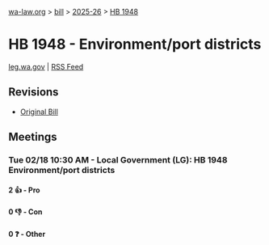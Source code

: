 [wa-law.org](/) > [bill](/bill/) > [2025-26](/bill/2025-26/) > [HB 1948](/bill/2025-26/hb/1948/)

# HB 1948 - Environment/port districts
[leg.wa.gov](https://app.leg.wa.gov/billsummary?BillNumber=1948&Year=2025&Initiative=false) | [RSS Feed](./rss.xml)

## Revisions
* [Original Bill](1/)

## Meetings
### Tue 02/18 10:30 AM - Local Government (LG): HB 1948 Environment/port districts
#### 2 👍 - Pro

#### 0 👎 - Con

#### 0 ❓ - Other
